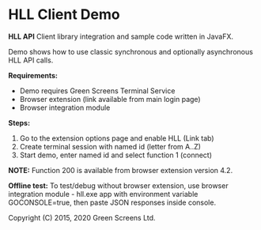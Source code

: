 # HLL Client Demo

__HLL API__ Client library integration and sample code written in JavaFX.

Demo shows how to use classic synchronous and optionally asynchronous HLL API calls.

__Requirements:__
* Demo requires Green Screens Terminal Service
* Browser extension (link available from main login page)
* Browser integration module

__Steps:__
1. Go to the extension options page and enable HLL (Link tab)
2. Create terminal session with named id (letter from A..Z)
3. Start demo, enter named id and select function 1 (connect)

__NOTE:__ Function 200 is available from browser extension version 4.2.

__Offline test:__
To test/debug without browser extension, use browser integration module - hll.exe app with environment variable GOCONSOLE=true, then paste JSON responses inside console.

Copyright (C) 2015, 2020  Green Screens Ltd.